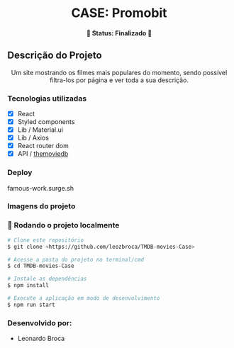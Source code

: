 <h1 align="center">CASE: Promobit</h1>
<h4 align="center"> 
	🚧  Status: Finalizado  🚀
</h4>

## Descrição do Projeto
<p align="center">Um site mostrando os filmes mais populares do momento, sendo possível filtra-los por página e ver toda a sua descrição.</p>

### Tecnologias utilizadas
- [x] React
- [x] Styled components
- [x] Lib / Material.ui
- [x] Lib / Axios
- [x] React router dom
- [x] API / <a href="https://developers.themoviedb.org/3/getting-started/introduction">themoviedb</a>

### Deploy
famous-work.surge.sh

### Imagens do projeto

### 🎲 Rodando o projeto localmente 

```bash
# Clone este repositório
$ git clone <https://github.com/leozbroca/TMDB-movies-Case>

# Acesse a pasta do projeto no terminal/cmd
$ cd TMDB-movies-Case

# Instale as dependências
$ npm install

# Execute a aplicação em modo de desenvolvimento
$ npm run start
```

### Desenvolvido por:
- Leonardo Broca

